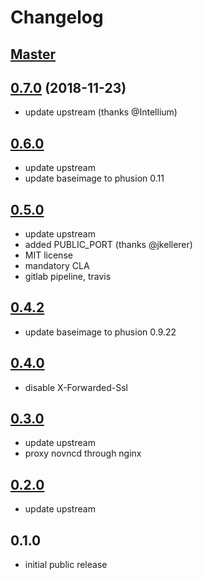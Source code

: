 # Changelog

## [Master]

## [0.7.0] (2018-11-23)

- update upstream (thanks @Intellium)

## [0.6.0]

- update upstream
- update baseimage to phusion 0.11

## [0.5.0]

- update upstream
- added PUBLIC_PORT (thanks @jkellerer)
- MIT license
- mandatory CLA
- gitlab pipeline, travis

## [0.4.2]

- update baseimage to phusion 0.9.22

## [0.4.0]

- disable X-Forwarded-Ssl

## [0.3.0]

- update upstream
- proxy novncd through nginx

## [0.2.0]

- update upstream

## 0.1.0

- initial public release

[Master]: https://github.com/mplx/docker-webvirtcloud/compare/0.7.0...HEAD
[0.7.0]: https://github.com/mplx/docker-webvirtcloud/compare/0.6.0...0.7.0
[0.6.0]: https://github.com/mplx/docker-webvirtcloud/compare/0.5.0...0.6.0
[0.5.0]: https://github.com/mplx/docker-webvirtcloud/compare/0.4.2...0.5.0
[0.4.2]: https://github.com/mplx/docker-webvirtcloud/compare/0.4.0...0.4.2
[0.4.0]: https://github.com/mplx/docker-webvirtcloud/compare/0.3.0...0.4.0
[0.3.0]: https://github.com/mplx/docker-webvirtcloud/compare/0.2.0...0.3.0
[0.2.0]: https://github.com/mplx/docker-webvirtcloud/compare/0.1.0...0.2.0
